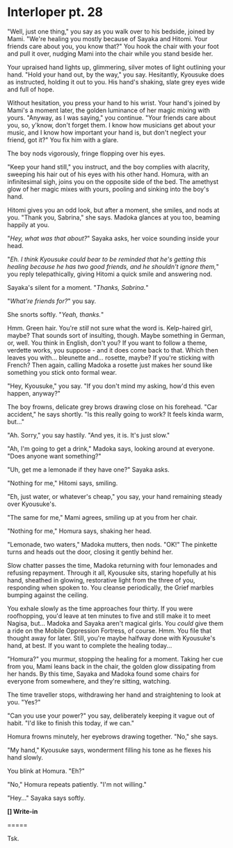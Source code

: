 # Interloper pt. 28

"Well, just one thing," you say as you walk over to his bedside, joined by Mami. "We're healing you mostly because of Sayaka and Hitomi. Your friends care about you, you know that?" You hook the chair with your foot and pull it over, nudging Mami into the chair while you stand beside her.

Your upraised hand lights up, glimmering, silver motes of light outlining your hand. "Hold your hand out, by the way," you say. Hesitantly, Kyousuke does as instructed, holding it out to you. His hand's shaking, slate grey eyes wide and full of hope.

Without hesitation, you press your hand to his wrist. Your hand's joined by Mami's a moment later, the golden luminance of her magic mixing with yours. "Anyway, as I was saying," you continue. "Your friends care about you, so, y'know, don't forget them. I know how musicians get about your music, and I know how important your hand is, but don't neglect your friend, got it?" You fix him with a glare.

The boy nods vigorously, fringe flopping over his eyes.

"Keep your hand still," you instruct, and the boy complies with alacrity, sweeping his hair out of his eyes with his other hand. Homura, with an infinitesimal sigh, joins you on the opposite side of the bed. The amethyst glow of her magic mixes with yours, pooling and sinking into the boy's hand.

Hitomi gives you an odd look, but after a moment, she smiles, and nods at you. "Thank you, Sabrina," she says. Madoka glances at you too, beaming happily at you.

"*Hey, what was that about?*" Sayaka asks, her voice sounding inside your head.

"*Eh. I think Kyousuke could bear to be reminded that he's getting this healing because he has two good friends, and he shouldn't ignore them,*" you reply telepathically, giving Hitomi a quick smile and answering nod.

Sayaka's silent for a moment. "*Thanks, Sabrina.*"

"*What're friends for?*" you say.

She snorts softly. "*Yeah, thanks.*"

Hmm. Green hair. You're *still* not sure what the word is. Kelp-haired girl, maybe? That sounds sort of insulting, though. Maybe something in German, or, well. You think in English, don't you? If you want to follow a theme, verdette works, you suppose - and it does come back to that. Which then leaves you with... bleunette and... rosette, maybe? If you're sticking with French? Then again, calling Madoka a rosette just makes her sound like something you stick onto formal wear.

"Hey, Kyousuke," you say. "If you don't mind my asking, how'd this even happen, anyway?"

The boy frowns, delicate grey brows drawing close on his forehead. "Car accident," he says shortly. "Is this really going to work? It feels kinda warm, but..."

"Ah. Sorry," you say hastily. "And yes, it is. It's just slow."

"Ah, I'm going to get a drink," Madoka says, looking around at everyone. "Does anyone want something?"

"Uh, get me a lemonade if they have one?" Sayaka asks.

"Nothing for me," Hitomi says, smiling.

"Eh, just water, or whatever's cheap," you say, your hand remaining steady over Kyousuke's.

"The same for me," Mami agrees, smiling up at you from her chair.

"Nothing for me," Homura says, shaking her head.

"Lemonade, two waters," Madoka mutters, then nods. "OK!" The pinkette turns and heads out the door, closing it gently behind her.

Slow chatter passes the time, Madoka returning with four lemonades and refusing repayment. Through it all, Kyousuke sits, staring hopefully at his hand, sheathed in glowing, restorative light from the three of you, responding when spoken to. You cleanse periodically, the Grief marbles bumping against the ceiling.

You exhale slowly as the time approaches four thirty. If you were roofhopping, you'd leave at ten minutes to five and still make it to meet Nagisa, but... Madoka and Sayaka aren't magical girls. You *could* give them a ride on the Mobile Oppression Fortress, of course. Hmm. You file that thought away for later. Still, you're maybe halfway done with Kyousuke's hand, at best. If you want to complete the healing today...

"Homura?" you murmur, stopping the healing for a moment. Taking her cue from you, Mami leans back in the chair, the golden glow dissipating from her hands. By this time, Sayaka and Madoka found some chairs for everyone from somewhere, and they're sitting, watching.

The time traveller stops, withdrawing her hand and straightening to look at you. "Yes?"

"Can you use your power?" you say, deliberately keeping it vague out of habit. "I'd like to finish this today, if we can."

Homura frowns minutely, her eyebrows drawing together. "No," she says.

"My hand," Kyousuke says, wonderment filling his tone as he flexes his hand slowly.

You blink at Homura. "Eh?"

"No," Homura repeats patiently. "I'm not willing."

"Hey..." Sayaka says softly.

**\[] Write-in**

\=====​

Tsk.
